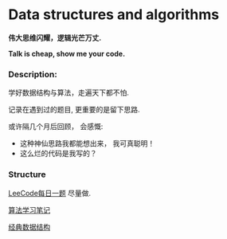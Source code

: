 # Data structures and algorithms

**伟大思维闪耀，逻辑光芒万丈.**

**Talk is cheap, show me your code.**

### Description:
学好数据结构与算法，走遍天下都不怕.  

记录在遇到过的题目, 更重要的是留下思路.

或许隔几个月后回顾， 会感慨:
* 这种神仙思路我都能想出来， 我可真聪明！
* 这么烂的代码是我写的？

### Structure

[LeeCode每日一题](https://github.com/mhvvv/Data_structures-and-algorithms/tree/main/LeetCode%E6%AF%8F%E6%97%A5%E4%B8%80%E9%A2%98)   尽量做.

[算法学习笔记](https://github.com/mhvvv/Data_structures-and-algorithms/tree/main/%E7%AE%97%E6%B3%95%E5%AD%A6%E4%B9%A0%E7%AC%94%E8%AE%B0)

[经典数据结构](https://github.com/mhvvv/Data_structures-and-algorithms/tree/main/%E7%BB%8F%E5%85%B8%E6%95%B0%E6%8D%AE%E7%BB%93%E6%9E%84)

